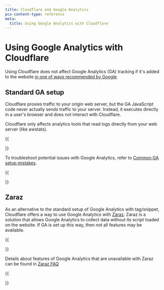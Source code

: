 ```yaml
---
title: Cloudflare and Google Analytics
pcx-content-type: reference
meta:
  title: Using Google Analytics with Cloudflare
---
```


# Using Google Analytics with Cloudflare

Using Cloudflare does not affect Google Analytics (GA) tracking if it's added to the website [in one of ways recommended by Google](https://support.google.com/analytics/answer/9304153#add-tag).

## Standard GA setup

Cloudflare proxies traffic to your origin web server, but the GA JavaScript code never actually sends traffic to your server. Instead, it executes directly in a user's browser and does not interact with Cloudflare.

Cloudflare only affects analytics tools that read logs directly from your web server (like awstats).

{{<Aside type="note">}}

To troubleshoot potential issues with Google Analytics, refer to [Common GA setup mistakes](https://support.google.com/analytics/answer/1009683).

{{</Aside>}}

## Zaraz

As an alternative to the standard setup of Google Analytics with tag/snippet, Cloudflare offers a way to use Google Analytics with [Zaraz](https://developers.cloudflare.com/zaraz/). Zaraz is a solution that allows Google Analytics to collect data without its script loaded on the website. If GA is set up this way, then not all features may be available. 

{{<Aside type="note" header="Binding">}}

Details about features of Google Analytics that are unavailable with Zaraz can be found in [Zaraz FAQ](https://developers.cloudflare.com/zaraz/faq/#tools)

{{</Aside>}}
